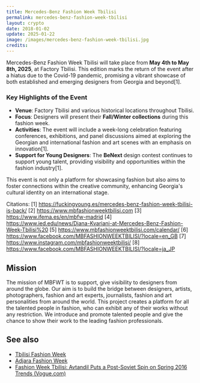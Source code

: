 ```yaml
---
title: Mercedes-Benz Fashion Week Tbilisi
permalink: mercedes-benz-fashion-week-tbilisi
layout: crypto
date: 2018-01-02
update: 2025-01-22
image: /images/mercedes-benz-fashion-week-tbilisi.jpg
credits:
---
```


Mercedes-Benz Fashion Week Tbilisi will take place from **May 4th to May 8th, 2025**, at Factory Tbilisi. This edition marks the return of the event after a hiatus due to the Covid-19 pandemic, promising a vibrant showcase of both established and emerging designers from Georgia and beyond[1].

### Key Highlights of the Event
- **Venue**: Factory Tbilisi and various historical locations throughout Tbilisi.
- **Focus**: Designers will present their **Fall/Winter collections** during this fashion week.
- **Activities**: The event will include a week-long celebration featuring conferences, exhibitions, and panel discussions aimed at exploring the Georgian and international fashion and art scenes with an emphasis on innovation[1].
- **Support for Young Designers**: The **BeNext** design contest continues to support young talent, providing visibility and opportunities within the fashion industry[1].

This event is not only a platform for showcasing fashion but also aims to foster connections within the creative community, enhancing Georgia's cultural identity on an international stage.

Citations:
[1] https://fuckingyoung.es/mercedes-benz-fashion-week-tbilisi-is-back/
[2] https://www.mbfashionweektbilisi.com
[3] https://www.ifema.es/en/mbfw-madrid
[4] https://www.ied.edu/news/Diana-Kvariani-at-Mercedes-Benz-Fashion-Week-Tbilisi%20
[5] https://www.mbfashionweektbilisi.com/calendar/
[6] https://www.facebook.com/MBFASHIONWEEKTBILISI/?locale=en_GB
[7] https://www.instagram.com/mbfashionweektbilisi/
[8] https://www.facebook.com/MBFASHIONWEEKTBILISI/?locale=ja_JP

## Mission

The mission of MBFWT is to support, give visibility to designers from around the globe. Our aim is to build the bridge between designers, artists, photographers, fashion and art experts, journalists, fashion and art personalities from around the world. This project creates a platform for all the talented people in fashion, who can exhibit any of their works without any restriction. We introduce and promote talented people and give the chance to show their work to the leading fashion professionals.

## See also

+ [Tbilisi Fashion Week](tbilisi-fashion-week)
+ [Adjara Fashion Week](adjara-fashion-week)
+ [Fashion Week Tbilisi: Avtandil Puts a Post-Soviet Spin on Spring 2016 Trends (Vogue.com)](https://www.vogue.com/article/fashion-week-tblisi-avtandil)
